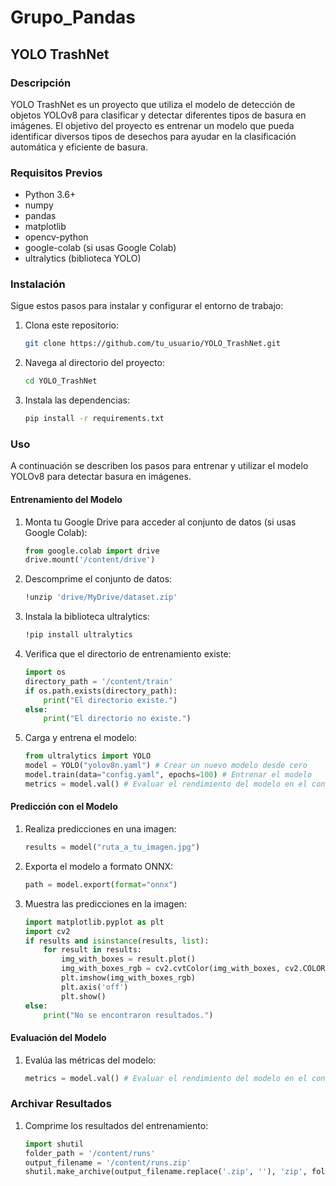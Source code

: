 # Grupo_Pandas

## YOLO TrashNet

### Descripción
YOLO TrashNet es un proyecto que utiliza el modelo de detección de objetos YOLOv8 para clasificar y detectar diferentes tipos de basura en imágenes. El objetivo del proyecto es entrenar un modelo que pueda identificar diversos tipos de desechos para ayudar en la clasificación automática y eficiente de basura.

### Requisitos Previos
- Python 3.6+
- numpy
- pandas
- matplotlib
- opencv-python
- google-colab (si usas Google Colab)
- ultralytics (biblioteca YOLO)

### Instalación
Sigue estos pasos para instalar y configurar el entorno de trabajo:

1. Clona este repositorio:
    ```sh
    git clone https://github.com/tu_usuario/YOLO_TrashNet.git
    ```

2. Navega al directorio del proyecto:
    ```sh
    cd YOLO_TrashNet
    ```

3. Instala las dependencias:
    ```sh
    pip install -r requirements.txt
    ```

### Uso
A continuación se describen los pasos para entrenar y utilizar el modelo YOLOv8 para detectar basura en imágenes.

#### Entrenamiento del Modelo
1. Monta tu Google Drive para acceder al conjunto de datos (si usas Google Colab):
    ```python
    from google.colab import drive
    drive.mount('/content/drive')
    ```

2. Descomprime el conjunto de datos:
    ```sh
    !unzip 'drive/MyDrive/dataset.zip'
    ```

3. Instala la biblioteca ultralytics:
    ```sh
    !pip install ultralytics
    ```

4. Verifica que el directorio de entrenamiento existe:
    ```python
    import os
    directory_path = '/content/train'
    if os.path.exists(directory_path):
        print("El directorio existe.")
    else:
        print("El directorio no existe.")
    ```

5. Carga y entrena el modelo:
    ```python
    from ultralytics import YOLO
    model = YOLO("yolov8n.yaml") # Crear un nuevo modelo desde cero
    model.train(data="config.yaml", epochs=100) # Entrenar el modelo
    metrics = model.val() # Evaluar el rendimiento del modelo en el conjunto de validación
    ```

#### Predicción con el Modelo
1. Realiza predicciones en una imagen:
    ```python
    results = model("ruta_a_tu_imagen.jpg")
    ```

2. Exporta el modelo a formato ONNX:
    ```python
    path = model.export(format="onnx")
    ```

3. Muestra las predicciones en la imagen:
    ```python
    import matplotlib.pyplot as plt
    import cv2
    if results and isinstance(results, list):
        for result in results:
            img_with_boxes = result.plot()
            img_with_boxes_rgb = cv2.cvtColor(img_with_boxes, cv2.COLOR_BGR2RGB)
            plt.imshow(img_with_boxes_rgb)
            plt.axis('off')
            plt.show()
    else:
        print("No se encontraron resultados.")
    ```

#### Evaluación del Modelo
1. Evalúa las métricas del modelo:
    ```python
    metrics = model.val() # Evaluar el rendimiento del modelo en el conjunto de validación
    ```

### Archivar Resultados
1. Comprime los resultados del entrenamiento:
    ```python
    import shutil
    folder_path = '/content/runs'
    output_filename = '/content/runs.zip'
    shutil.make_archive(output_filename.replace('.zip', ''), 'zip', folder_path)
    ```
